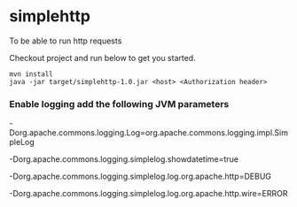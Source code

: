 # simplehttp
To be able to run http requests

Checkout project and run below to get you started.
```
mvn install
java -jar target/simplehttp-1.0.jar <host> <Authorization header>
```

### Enable logging add the following JVM parameters
-Dorg.apache.commons.logging.Log=org.apache.commons.logging.impl.SimpleLog

-Dorg.apache.commons.logging.simplelog.showdatetime=true

-Dorg.apache.commons.logging.simplelog.log.org.apache.http=DEBUG

-Dorg.apache.commons.logging.simplelog.log.org.apache.http.wire=ERROR
